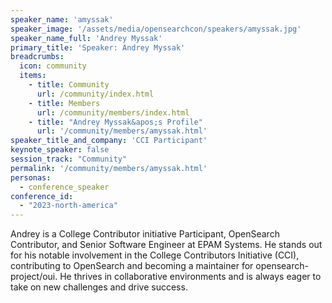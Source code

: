 ```yaml
---
speaker_name: 'amyssak'
speaker_image: '/assets/media/opensearchcon/speakers/amyssak.jpg'
speaker_name_full: 'Andrey Myssak'
primary_title: 'Speaker: Andrey Myssak'
breadcrumbs:
  icon: community
  items:
    - title: Community
      url: /community/index.html
    - title: Members
      url: /community/members/index.html
    - title: "Andrey Myssak&apos;s Profile"
      url: '/community/members/amyssak.html'
speaker_title_and_company: 'CCI Participant'
keynote_speaker: false
session_track: "Community"
permalink: '/community/members/amyssak.html'
personas:
  - conference_speaker
conference_id:
  - "2023-north-america"
---
```

Andrey is a College Contributor initiative Participant, OpenSearch Contributor, and Senior Software Engineer at EPAM Systems. He stands out for his notable involvement in the College Contributors Initiative (CCI), contributing to OpenSearch and becoming a maintainer for opensearch-project/oui. He thrives in collaborative environments and is always eager to take on new challenges and drive success.
